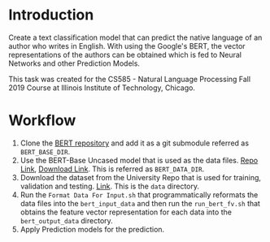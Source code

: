 # Introduction
Create a text classification model that can predict the native language of an author who writes in English. With using the Google's BERT, the vector representations of the authors can be obtained which is fed to Neural Networks and other Prediction Models.   
  
This task was created for the CS585 - Natural Language Processing Fall 2019 Course at Illinois Institute of Technology, Chicago.
  
# Workflow
1. Clone the [BERT repository](https://github.com/google-research/bert) and add it as a git submodule referred as `BERT_BASE_DIR`.  
2. Use the BERT-Base Uncased model that is used as the data files. [Repo Link](https://github.com/google-research/bert/blob/master/README.md), [Download Link](https://storage.googleapis.com/bert_models/2018_10_18/uncased_L-12_H-768_A-12.zip). This is referred as `BERT_DATA_DIR`.  
3. Download the dataset from the University Repo that is used for training, validation and testing. [Link](http://www.cs.iit.edu/~cs585/hw4/hw4-handout.tgz). This is the `data` directory.
4. Run the `Format Data For Input.sh` that programmatically reformats the data files into the `bert_input_data` and then run the `run_bert_fv.sh` that obtains the feature vector representation for each data into the `bert_output_data` directory. 
5. Apply Prediction models for the prediction.  
